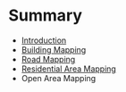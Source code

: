 # Summary

* [Introduction](README.md)
* [Building Mapping](chapter1.md)
* [Road Mapping](road_mapping.md)
* [Residential Area Mapping](residential_area_mapping.md)
* Open Area Mapping

